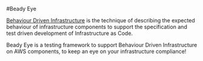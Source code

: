 #Beady Eye

[Behaviour Driven Infrastructure](https://mechanicalrock.github.io/bdd/devops/2016/12/21/introducing-infrastructure-mapping.html) is the technique of describing the expected behaviour of infrastructure components to support the specification and test driven development of Infrastructure as Code.

Beady Eye is a testing framework to support Behaviour Driven Infrastructure on AWS components, to keep an eye on your infrastructure compliance!